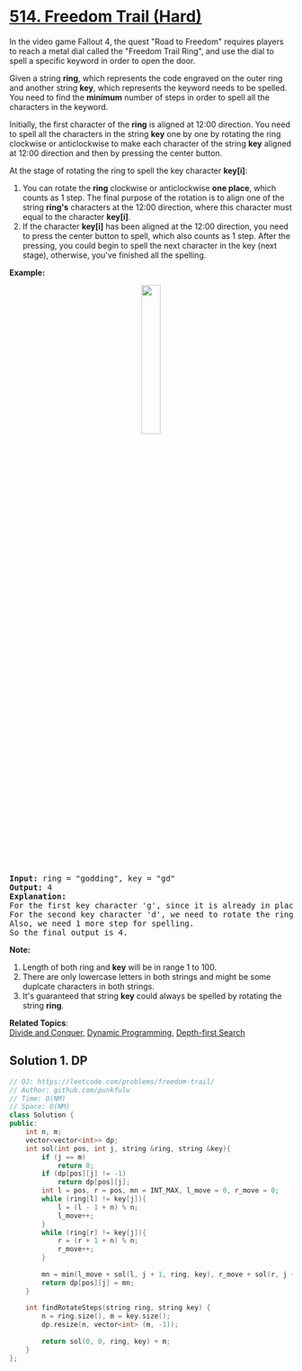 # [514. Freedom Trail (Hard)](https://leetcode.com/problems/freedom-trail/)

<p>In the video game Fallout 4, the quest "Road to Freedom" requires players to reach a metal dial called the "Freedom Trail Ring", and use the dial to spell a specific keyword in order to open the door.</p>

<p>Given a string <b>ring</b>, which represents the code engraved on the outer ring and another string <b>key</b>, which represents the keyword needs to be spelled. You need to find the <b>minimum</b> number of steps in order to spell all the characters in the keyword.</p>

<p>Initially, the first character of the <b>ring</b> is aligned at 12:00 direction. You need to spell all the characters in the string <b>key</b> one by one by rotating the ring clockwise or anticlockwise to make each character of the string <b>key</b> aligned at 12:00 direction and then by pressing the center button.</p>

<p>At the stage of rotating the ring to spell the key character <b>key[i]</b>:</p>

<ol>
	<li>You can rotate the <b>ring</b> clockwise or anticlockwise <b>one place</b>, which counts as 1 step. The final purpose of the rotation is to align one of the string <b>ring's</b> characters at the 12:00 direction, where this character must equal to the character <b>key[i]</b>.</li>
	<li>If the character <b>key[i]</b> has been aligned at the 12:00 direction, you need to press the center button to spell, which also counts as 1 step. After the pressing, you could begin to spell the next character in the key (next stage), otherwise, you've finished all the spelling.</li>
</ol>

<p><b>Example:</b></p>

<center><img src="https://assets.leetcode.com/uploads/2018/10/22/ring.jpg" style="width: 26%;"></center>
&nbsp;

<pre><b>Input:</b> ring = "godding", key = "gd"
<b>Output:</b> 4
<b>Explanation:</b>
For the first key character 'g', since it is already in place, we just need 1 step to spell this character. 
For the second key character 'd', we need to rotate the ring "godding" anticlockwise by two steps to make it become "ddinggo".
Also, we need 1 more step for spelling.
So the final output is 4.
</pre>

<p><b>Note:</b></p>

<ol>
	<li>Length of both ring and <b>key</b> will be in range 1 to 100.</li>
	<li>There are only lowercase letters in both strings and might be some duplcate characters in both strings.</li>
	<li>It's guaranteed that string <b>key</b> could always be spelled by rotating the string <b>ring</b>.</li>
</ol>


**Related Topics**:  
[Divide and Conquer](https://leetcode.com/tag/divide-and-conquer/), [Dynamic Programming](https://leetcode.com/tag/dynamic-programming/), [Depth-first Search](https://leetcode.com/tag/depth-first-search/)

## Solution 1. DP

```cpp
// OJ: https://leetcode.com/problems/freedom-trail/
// Author: github.com/punkfulw
// Time: O(NM)
// Space: O(NM)
class Solution {
public:
    int n, m;
    vector<vector<int>> dp; 
    int sol(int pos, int j, string &ring, string &key){
        if (j == m)
            return 0;
        if (dp[pos][j] != -1)
            return dp[pos][j];
        int l = pos, r = pos, mn = INT_MAX, l_move = 0, r_move = 0;
        while (ring[l] != key[j]){
            l = (l - 1 + n) % n;
            l_move++;
        }
        while (ring[r] != key[j]){
            r = (r + 1 + n) % n;
            r_move++;
        }
        
        mn = min(l_move + sol(l, j + 1, ring, key), r_move + sol(r, j + 1, ring, key));
        return dp[pos][j] = mn;
    }
    
    int findRotateSteps(string ring, string key) {
        n = ring.size(), m = key.size();
        dp.resize(n, vector<int> (m, -1));
        
        return sol(0, 0, ring, key) + m;
    }
};
```
